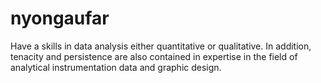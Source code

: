# nyongaufar
Have a skills in data analysis either quantitative or qualitative. In addition, tenacity and persistence are also contained in expertise in the field of analytical instrumentation data and graphic design. 
